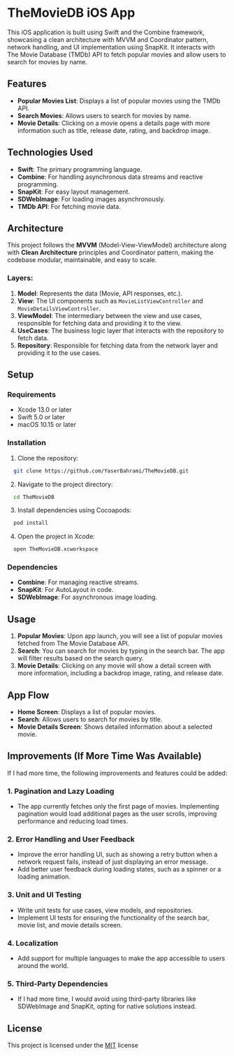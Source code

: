 # TheMovieDB iOS App

This iOS application is built using Swift and the Combine framework, showcasing a clean architecture with MVVM and Coordinator pattern, network handling, and UI implementation using SnapKit. It interacts with The Movie Database (TMDb) API to fetch popular movies and allow users to search for movies by name.

## Features

- **Popular Movies List**: Displays a list of popular movies using the TMDb API.
- **Search Movies**: Allows users to search for movies by name.
- **Movie Details**: Clicking on a movie opens a details page with more information such as title, release date, rating, and backdrop image.

## Technologies Used

- **Swift**: The primary programming language.
- **Combine**: For handling asynchronous data streams and reactive programming.
- **SnapKit**: For easy layout management.
- **SDWebImage**: For loading images asynchronously.
- **TMDb API**: For fetching movie data.

## Architecture

This project follows the **MVVM** (Model-View-ViewModel) architecture along with **Clean Architecture** principles and Coordinator pattern, making the codebase modular, maintainable, and easy to scale.

### Layers:
1. **Model**: Represents the data (Movie, API responses, etc.).
2. **View**: The UI components such as `MovieListViewController` and `MovieDetailsViewController`.
3. **ViewModel**: The intermediary between the view and use cases, responsible for fetching data and providing it to the view.
4. **UseCases**: The business logic layer that interacts with the repository to fetch data.
5. **Repository**: Responsible for fetching data from the network layer and providing it to the use cases.


## Setup

### Requirements

- Xcode 13.0 or later
- Swift 5.0 or later
- macOS 10.15 or later

### Installation

1. Clone the repository:
```bash
  git clone https://github.com/YaserBahrami/TheMovieDB.git
```
2. Navigate to the project directory:
```bash
  cd TheMovieDB
```
3. Install dependencies using Cocoapods:
```bash
  pod install
```
4. Open the project in Xcode:
```bash
  open TheMovieDB.xcworkspace
```

### Dependencies

- **Combine**: For managing reactive streams.
- **SnapKit**: For AutoLayout in code.
- **SDWebImage**: For asynchronous image loading.

## Usage

1. **Popular Movies**: Upon app launch, you will see a list of popular movies fetched from The Movie Database API.
2. **Search**: You can search for movies by typing in the search bar. The app will filter results based on the search query.
3. **Movie Details**: Clicking on any movie will show a detail screen with more information, including a backdrop image, rating, and release date.

## App Flow

- **Home Screen**: Displays a list of popular movies.
- **Search**: Allows users to search for movies by title.
- **Movie Details Screen**: Shows detailed information about a selected movie.


## Improvements (If More Time Was Available)

If I had more time, the following improvements and features could be added:

### 1. **Pagination and Lazy Loading**
- The app currently fetches only the first page of movies. Implementing pagination would load additional pages as the user scrolls, improving performance and reducing load times.

### 2. **Error Handling and User Feedback**
- Improve the error handling UI, such as showing a retry button when a network request fails, instead of just displaying an error message.
- Add better user feedback during loading states, such as a spinner or a loading animation.

### 3. **Unit and UI Testing**
- Write unit tests for use cases, view models, and repositories.
- Implement UI tests for ensuring the functionality of the search bar, movie list, and movie details screen.

### 4. **Localization**
- Add support for multiple languages to make the app accessible to users around the world.

### 5. **Third-Party Dependencies**
- If I had more time, I would avoid using third-party libraries like SDWebImage and SnapKit, opting for native solutions instead. 


## License

This project is licensed under the [MIT](https://choosealicense.com/licenses/mit/) license


